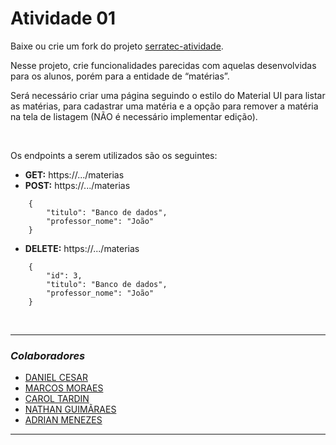 # Atividade 01

Baixe ou crie um fork do projeto [serratec-atividade](https://github.com/YagoAzevedo/serratec-atividade).

Nesse projeto, crie funcionalidades parecidas com aquelas desenvolvidas para os alunos, porém para a entidade de “matérias”.

Será necessário criar uma página seguindo o estilo do Material UI para listar as matérias, para cadastrar uma matéria e a opção para remover a matéria na tela de listagem (NÃO é necessário implementar edição).

<br>

Os endpoints a serem utilizados são os seguintes:

- **GET:** https://.../materias
- **POST:** https://.../materias
```
    {
        "titulo": "Banco de dados",
        "professor_nome": "João"
    }
```
- **DELETE:** https://.../materias
```
    {
        "id": 3,
        "titulo": "Banco de dados",
        "professor_nome": "João"
    }
```

<br>

---

### _Colaboradores_

- [DANIEL CESAR](https://github.com/danielcsar)
- [MARCOS MORAES](https://github.com/marcosmoraesnf)
- [CAROL TARDIN](https://github.com/caroltardin)
- [NATHAN GUIMÃRAES](https://github.com/nathan-guimaraes)
- [ADRIAN MENEZES](https://github.com/AdrianMSilva)

---
